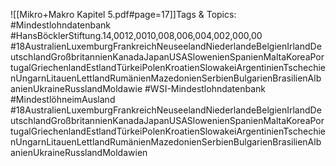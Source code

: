 
![[Mikro+Makro Kapitel 5.pdf#page=17]]Tags & Topics:
   #Mindestlohndatenbank
   #HansBöcklerStiftung.14,0012,0010,008,006,004,002,000,00
   #18AustralienLuxemburgFrankreichNeuseelandNiederlandeBelgienIrlandDeutschlandGroßbritannienKanadaJapanUSASlowenienSpanienMaltaKoreaPortugalGriechenlandEstlandTürkeiPolenKroatienSlowakeiArgentinienTschechienUngarnLitauenLettlandRumänienMazedonienSerbienBulgarienBrasilienAlbanienUkraineRusslandMoldawie
   #WSI-Mindestlohndatenbank
   #MindestlöhneimAusland
   #18AustralienLuxemburgFrankreichNeuseelandNiederlandeBelgienIrlandDeutschlandGroßbritannienKanadaJapanUSASlowenienSpanienMaltaKoreaPortugalGriechenlandEstlandTürkeiPolenKroatienSlowakeiArgentinienTschechienUngarnLitauenLettlandRumänienMazedonienSerbienBulgarienBrasilienAlbanienUkraineRusslandMoldawien